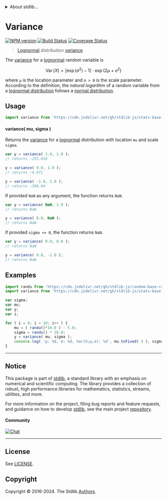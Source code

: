 <!--

@license Apache-2.0

Copyright (c) 2018 The Stdlib Authors.

Licensed under the Apache License, Version 2.0 (the "License");
you may not use this file except in compliance with the License.
You may obtain a copy of the License at

   http://www.apache.org/licenses/LICENSE-2.0

Unless required by applicable law or agreed to in writing, software
distributed under the License is distributed on an "AS IS" BASIS,
WITHOUT WARRANTIES OR CONDITIONS OF ANY KIND, either express or implied.
See the License for the specific language governing permissions and
limitations under the License.

-->


<details>
  <summary>
    About stdlib...
  </summary>
  <p>We believe in a future in which the web is a preferred environment for numerical computation. To help realize this future, we've built stdlib. stdlib is a standard library, with an emphasis on numerical and scientific computation, written in JavaScript (and C) for execution in browsers and in Node.js.</p>
  <p>The library is fully decomposable, being architected in such a way that you can swap out and mix and match APIs and functionality to cater to your exact preferences and use cases.</p>
  <p>When you use stdlib, you can be absolutely certain that you are using the most thorough, rigorous, well-written, studied, documented, tested, measured, and high-quality code out there.</p>
  <p>To join us in bringing numerical computing to the web, get started by checking us out on <a href="https://github.com/stdlib-js/stdlib">GitHub</a>, and please consider <a href="https://opencollective.com/stdlib">financially supporting stdlib</a>. We greatly appreciate your continued support!</p>
</details>

# Variance

[![NPM version][npm-image]][npm-url] [![Build Status][test-image]][test-url] [![Coverage Status][coverage-image]][coverage-url] <!-- [![dependencies][dependencies-image]][dependencies-url] -->

> [Lognormal][lognormal-distribution] distribution [variance][variance].

<!-- Section to include introductory text. Make sure to keep an empty line after the intro `section` element and another before the `/section` close. -->

<section class="intro">

The [variance][variance] for a [lognormal][lognormal-distribution] random variable is

<!-- <equation class="equation" label="eq:lognormal_variance" align="center" raw="\operatorname{Var}\left( X \right) = [\exp({\sigma^{2}})-1] \cdot \exp({2\mu +\sigma^{2}})" alt="Variance for a lognormal distribution."> -->

```math
\mathop{\mathrm{Var}}\left( X \right) = [\exp({\sigma^{2}})-1] \cdot \exp({2\mu +\sigma^{2}})
```

<!-- <div class="equation" align="center" data-raw-text="\operatorname{Var}\left( X \right) = [\exp({\sigma^{2}})-1] \cdot \exp({2\mu +\sigma^{2}})" data-equation="eq:lognormal_variance">
    <img src="https://cdn.jsdelivr.net/gh/stdlib-js/stdlib@51534079fef45e990850102147e8945fb023d1d0/lib/node_modules/@stdlib/stats/base/dists/lognormal/variance/docs/img/equation_lognormal_variance.svg" alt="Variance for a lognormal distribution.">
    <br>
</div> -->

<!-- </equation> -->

where `μ` is the location parameter and `σ > 0` is the scale parameter. According to the definition, the _natural logarithm_ of a random variable from a
[lognormal distribution][lognormal-distribution] follows a [normal distribution][normal-distribution].

</section>

<!-- /.intro -->

<!-- Package usage documentation. -->



<section class="usage">

## Usage

```javascript
import variance from 'https://cdn.jsdelivr.net/gh/stdlib-js/stats-base-dists-lognormal-variance@deno/mod.js';
```

#### variance( mu, sigma )

Returns the [variance][variance] for a [lognormal][lognormal-distribution] distribution with location `mu` and scale `sigma`.

```javascript
var y = variance( 2.0, 1.0 );
// returns ~255.016

y = variance( 0.0, 1.0 );
// returns ~4.671

y = variance( -1.0, 2.0 );
// returns ~396.04
```

If provided `NaN` as any argument, the function returns `NaN`.

```javascript
var y = variance( NaN, 1.0 );
// returns NaN

y = variance( 0.0, NaN );
// returns NaN
```

If provided `sigma <= 0`, the function returns `NaN`.

```javascript
var y = variance( 0.0, 0.0 );
// returns NaN

y = variance( 0.0, -1.0 );
// returns NaN
```

</section>

<!-- /.usage -->

<!-- Package usage notes. Make sure to keep an empty line after the `section` element and another before the `/section` close. -->

<section class="notes">

</section>

<!-- /.notes -->

<!-- Package usage examples. -->

<section class="examples">

## Examples

<!-- eslint no-undef: "error" -->

```javascript
import randu from 'https://cdn.jsdelivr.net/gh/stdlib-js/random-base-randu@deno/mod.js';
import variance from 'https://cdn.jsdelivr.net/gh/stdlib-js/stats-base-dists-lognormal-variance@deno/mod.js';

var sigma;
var mu;
var y;
var i;

for ( i = 0; i < 10; i++ ) {
    mu = ( randu()*10.0 ) - 5.0;
    sigma = randu() * 20.0;
    y = variance( mu, sigma );
    console.log( 'µ: %d, σ: %d, Var(X;µ,σ): %d', mu.toFixed( 4 ), sigma.toFixed( 4 ), y.toFixed( 4 ) );
}
```

</section>

<!-- /.examples -->

<!-- C interface documentation. -->



<!-- Section to include cited references. If references are included, add a horizontal rule *before* the section. Make sure to keep an empty line after the `section` element and another before the `/section` close. -->

<section class="references">

</section>

<!-- /.references -->

<!-- Section for related `stdlib` packages. Do not manually edit this section, as it is automatically populated. -->

<section class="related">

</section>

<!-- /.related -->

<!-- Section for all links. Make sure to keep an empty line after the `section` element and another before the `/section` close. -->


<section class="main-repo" >

* * *

## Notice

This package is part of [stdlib][stdlib], a standard library with an emphasis on numerical and scientific computing. The library provides a collection of robust, high performance libraries for mathematics, statistics, streams, utilities, and more.

For more information on the project, filing bug reports and feature requests, and guidance on how to develop [stdlib][stdlib], see the main project [repository][stdlib].

#### Community

[![Chat][chat-image]][chat-url]

---

## License

See [LICENSE][stdlib-license].


## Copyright

Copyright &copy; 2016-2024. The Stdlib [Authors][stdlib-authors].

</section>

<!-- /.stdlib -->

<!-- Section for all links. Make sure to keep an empty line after the `section` element and another before the `/section` close. -->

<section class="links">

[npm-image]: http://img.shields.io/npm/v/@stdlib/stats-base-dists-lognormal-variance.svg
[npm-url]: https://npmjs.org/package/@stdlib/stats-base-dists-lognormal-variance

[test-image]: https://github.com/stdlib-js/stats-base-dists-lognormal-variance/actions/workflows/test.yml/badge.svg?branch=main
[test-url]: https://github.com/stdlib-js/stats-base-dists-lognormal-variance/actions/workflows/test.yml?query=branch:main

[coverage-image]: https://img.shields.io/codecov/c/github/stdlib-js/stats-base-dists-lognormal-variance/main.svg
[coverage-url]: https://codecov.io/github/stdlib-js/stats-base-dists-lognormal-variance?branch=main

<!--

[dependencies-image]: https://img.shields.io/david/stdlib-js/stats-base-dists-lognormal-variance.svg
[dependencies-url]: https://david-dm.org/stdlib-js/stats-base-dists-lognormal-variance/main

-->

[chat-image]: https://img.shields.io/gitter/room/stdlib-js/stdlib.svg
[chat-url]: https://app.gitter.im/#/room/#stdlib-js_stdlib:gitter.im

[stdlib]: https://github.com/stdlib-js/stdlib

[stdlib-authors]: https://github.com/stdlib-js/stdlib/graphs/contributors

[umd]: https://github.com/umdjs/umd
[es-module]: https://developer.mozilla.org/en-US/docs/Web/JavaScript/Guide/Modules

[deno-url]: https://github.com/stdlib-js/stats-base-dists-lognormal-variance/tree/deno
[deno-readme]: https://github.com/stdlib-js/stats-base-dists-lognormal-variance/blob/deno/README.md
[umd-url]: https://github.com/stdlib-js/stats-base-dists-lognormal-variance/tree/umd
[umd-readme]: https://github.com/stdlib-js/stats-base-dists-lognormal-variance/blob/umd/README.md
[esm-url]: https://github.com/stdlib-js/stats-base-dists-lognormal-variance/tree/esm
[esm-readme]: https://github.com/stdlib-js/stats-base-dists-lognormal-variance/blob/esm/README.md
[branches-url]: https://github.com/stdlib-js/stats-base-dists-lognormal-variance/blob/main/branches.md

[stdlib-license]: https://raw.githubusercontent.com/stdlib-js/stats-base-dists-lognormal-variance/main/LICENSE

[lognormal-distribution]: https://en.wikipedia.org/wiki/Log-normal_distribution

[normal-distribution]: https://en.wikipedia.org/wiki/Normal_distribution

[variance]: https://en.wikipedia.org/wiki/Variance

</section>

<!-- /.links -->
